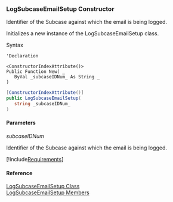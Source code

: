 ﻿### LogSubcaseEmailSetup Constructor

Identifier of the Subcase against which the email is being logged.

Initializes a new instance of the LogSubcaseEmailSetup class.

Syntax

```vbnet
'Declaration

<ConstructorIndexAttribute()>
Public Function New( _
   ByVal _subcaseIDNum_ As String _
)
```

```csharp
[ConstructorIndexAttribute()]
public LogSubcaseEmailSetup( 
   string _subcaseIDNum_
)
```

#### Parameters

_subcaseIDNum_

Identifier of the Subcase against which the email is being logged.

[!include[Requirements](../partials/requirements.md)]

#### Reference

[LogSubcaseEmailSetup Class](FChoice.Toolkits.Clarify~FChoice.Toolkits.Clarify.Support.LogSubcaseEmailSetup.md)  
[LogSubcaseEmailSetup Members](FChoice.Toolkits.Clarify~FChoice.Toolkits.Clarify.Support.LogSubcaseEmailSetup_members.md)